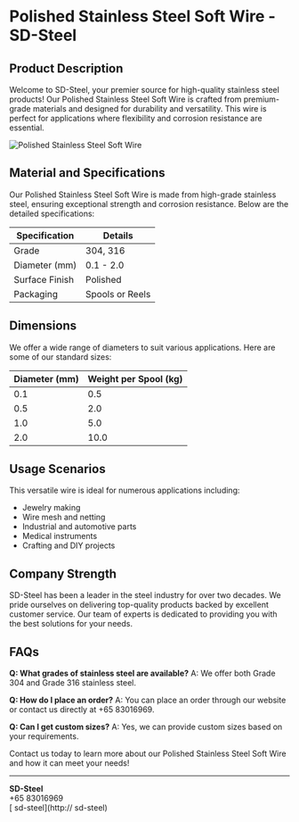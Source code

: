# Polished Stainless Steel Soft Wire - SD-Steel

## Product Description

Welcome to SD-Steel, your premier source for high-quality stainless steel products! Our Polished Stainless Steel Soft Wire is crafted from premium-grade materials and designed for durability and versatility. This wire is perfect for applications where flexibility and corrosion resistance are essential.

![Polished Stainless Steel Soft Wire](https://github.com/user-attachments/assets/2567258e-e124-4816-932d-1809bd27ef0b)

## Material and Specifications

Our Polished Stainless Steel Soft Wire is made from high-grade stainless steel, ensuring exceptional strength and corrosion resistance. Below are the detailed specifications:

| Specification | Details |
|---------------|---------|
| Grade         | 304, 316 |
| Diameter (mm) | 0.1 - 2.0 |
| Surface Finish | Polished |
| Packaging | Spools or Reels |

## Dimensions

We offer a wide range of diameters to suit various applications. Here are some of our standard sizes:

| Diameter (mm) | Weight per Spool (kg) |
|---------------|-----------------------|
| 0.1            | 0.5                   |
| 0.5            | 2.0                   |
| 1.0            | 5.0                   |
| 2.0            | 10.0                  |

## Usage Scenarios

This versatile wire is ideal for numerous applications including:
- Jewelry making
- Wire mesh and netting
- Industrial and automotive parts
- Medical instruments
- Crafting and DIY projects

## Company Strength

SD-Steel has been a leader in the steel industry for over two decades. We pride ourselves on delivering top-quality products backed by excellent customer service. Our team of experts is dedicated to providing you with the best solutions for your needs.

## FAQs

**Q: What grades of stainless steel are available?**
A: We offer both Grade 304 and Grade 316 stainless steel.

**Q: How do I place an order?**
A: You can place an order through our website or contact us directly at +65 83016969.

**Q: Can I get custom sizes?**
A: Yes, we can provide custom sizes based on your requirements.

Contact us today to learn more about our Polished Stainless Steel Soft Wire and how it can meet your needs!

---

**SD-Steel**  
+65 83016969  
[ sd-steel](http:// sd-steel)